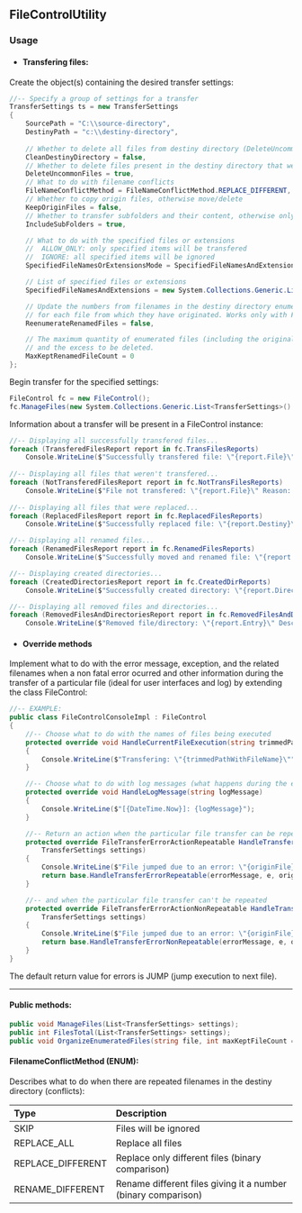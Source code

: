 ## FileControlUtility
### Usage
- #### Transfering files:
Create the object(s) containing the desired transfer settings:
```csharp
//-- Specify a group of settings for a transfer
TransferSettings ts = new TransferSettings
{
    SourcePath = "C:\\source-directory",
    DestinyPath = "c:\\destiny-directory",
    
    // Whether to delete all files from destiny directory (DeleteUncommonFiles and FileNameConflictMethod will have no effect)
    CleanDestinyDirectory = false,
    // Whether to delete files present in the destiny directory that weren't present in source directory
    DeleteUncommonFiles = true,
    // What to do with filename conflicts
    FileNameConflictMethod = FileNameConflictMethod.REPLACE_DIFFERENT,
    // Whether to copy origin files, otherwise move/delete
    KeepOriginFiles = false,
    // Whether to transfer subfolders and their content, otherwise only top directory
    IncludeSubFolders = true,

    // What to do with the specified files or extensions
    //  ALLOW_ONLY: only specified items will be transfered
    //  IGNORE: all specified items will be ignored
    SpecifiedFileNamesOrExtensionsMode = SpecifiedFileNamesAndExtensionsMode.ALLOW_ONLY,

    // List of specified files or extensions
    SpecifiedFileNamesAndExtensions = new System.Collections.Generic.List<string>() { ".extension1", "filename1.txt" },

    // Update the numbers from filenames in the destiny directory enumerated with the pattern <name> (<number>)<extension>, 
    // for each file from which they have originated. Works only with FileNameConflictMethod.RENAME_DIFFERENT.
    ReenumerateRenamedFiles = false,

    // The maximum quantity of enumerated files (including the original) selected from highest number in descending way to be kept and re-enumerated,
    // and the excess to be deleted.
    MaxKeptRenamedFileCount = 0
};
```
Begin transfer for the specified settings:
```csharp
FileControl fc = new FileControl();
fc.ManageFiles(new System.Collections.Generic.List<TransferSettings>() { ts });
```
Information about a transfer will be present in a FileControl instance:
```csharp
//-- Displaying all successfully transfered files...
foreach (TransferedFilesReport report in fc.TransFilesReports)
    Console.WriteLine($"Successfully transfered file: \"{report.File}\" to \"{report.Destiny}\"");
  
//-- Displaying all files that weren't transfered...
foreach (NotTransferedFilesReport report in fc.NotTransFilesReports)
    Console.WriteLine($"File not transfered: \"{report.File}\" Reason: {report.Reason}");
	
//-- Displaying all files that were replaced...
foreach (ReplacedFilesReport report in fc.ReplacedFilesReports)
    Console.WriteLine($"Successfully replaced file: \"{report.Destiny}\"");

//-- Displaying all renamed files...
foreach (RenamedFilesReport report in fc.RenamedFilesReports)
    Console.WriteLine($"Successfully moved and renamed file: \"{report.File}\" to \"{report.Destiny}\"");

//-- Displaying created directories...
foreach (CreatedDirectoriesReport report in fc.CreatedDirReports)
    Console.WriteLine($"Successfully created directory: \"{report.Directory}\"");

//-- Displaying all removed files and directories...
foreach (RemovedFilesAndDirectoriesReport report in fc.RemovedFilesAndDirReports)
    Console.WriteLine($"Removed file/directory: \"{report.Entry}\" Description: {report.Description}");
```
- #### Override methods
Implement what to do with the error message, exception, and the related filenames when a non fatal error ocurred and other information during the transfer of a particular file (ideal for user interfaces and log) by extending the class FileControl:
```csharp
//-- EXAMPLE:
public class FileControlConsoleImpl : FileControl
{
    //-- Choose what to do with the names of files being executed
    protected override void HandleCurrentFileExecution(string trimmedPathWithFileName, FileInfo originFile, string destinyDir, TransferSettings settings)
    {
        Console.WriteLine($"Transfering: \"{trimmedPathWithFileName}\"");
    }

    //-- Choose what to do with log messages (what happens during the execution)
    protected override void HandleLogMessage(string logMessage)
    {
        Console.WriteLine($"[{DateTime.Now}]: {logMessage}");
    }

    //-- Return an action when the particular file transfer can be repeated...
    protected override FileTransferErrorActionRepeatable HandleTransferErrorRepeatable(string errorMessage, Exception e, FileInfo originFile, string destinyDir, 
        TransferSettings settings)
    {
        Console.WriteLine($"File jumped due to an error: \"{originFile}\"");
        return base.HandleTransferErrorRepeatable(errorMessage, e, originFile, destinyDir, settings);
    }

    //-- and when the particular file transfer can't be repeated
    protected override FileTransferErrorActionNonRepeatable HandleTransferErrorNonRepeatable(string errorMessage, Exception e, FileInfo originFile, string destinyDir,
        TransferSettings settings)
    {
        Console.WriteLine($"File jumped due to an error: \"{originFile}\"");
        return base.HandleTransferErrorNonRepeatable(errorMessage, e, originFile, destinyDir, settings);
    }
}
```
The default return value for errors is JUMP (jump execution to next file).

------------
#### Public methods:
```csharp
public void ManageFiles(List<TransferSettings> settings);
public int FilesTotal(List<TransferSettings> settings);
public void OrganizeEnumeratedFiles(string file, int maxKeptFileCount = 0);
```
#### FilenameConflictMethod (ENUM):
Describes what to do when there are repeated filenames in the destiny directory (conflicts):

|Type|Description|
|:------------ |:------------|
|SKIP|Files will be ignored|
|REPLACE_ALL|Replace all files|
|REPLACE_DIFFERENT|Replace only different files (binary comparison)|
|RENAME_DIFFERENT|Rename different files giving it a number (binary comparison)|
